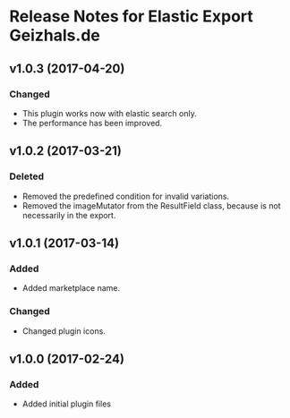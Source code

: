 # Release Notes for Elastic Export Geizhals.de

## v1.0.3 (2017-04-20)

### Changed
- This plugin works now with elastic search only.
- The performance has been improved.

## v1.0.2 (2017-03-21)

### Deleted
- Removed the predefined condition for invalid variations.
- Removed the imageMutator from the ResultField class, because is not necessarily in the export.

## v1.0.1 (2017-03-14)

### Added
- Added marketplace name.

### Changed
- Changed plugin icons.

## v1.0.0 (2017-02-24)
 
### Added
- Added initial plugin files